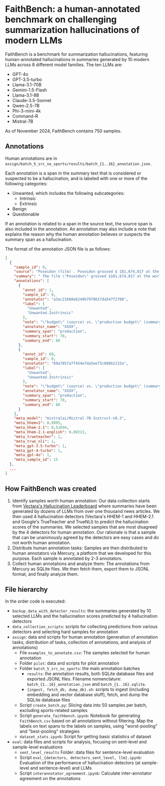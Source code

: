 # FaithBench: a human-annotated benchmark on challenging summarization hallucinations of modern LLMs

FaithBench is a benchmark 
for summarization hallucinations, featuring human-annotated hallucinations in summaries generated 
by 10 modern LLMs across 8 different model families. The ten LLMs are:
* GPT-4o
* GPT-3.5-turbo
* Llama-3.1-70B
* Gemini-1.5-Flash
* Llama-3.1-8B
* Claude-3.5-Sonnet
* Qwen-2.5-7B
* Phi-3-mini-4k
* Command-R
* Mistral-7B

As of November 2024, FaithBench contains 750 samples. 

## Annotations

Human annotations are in `assign/batch_5_src_no_sports/results/batch_{1..16}_annotation.json`. 

Each annotation is a span in the summary text that is considered or suspected to be a hallucination, and is labeled with one or more of the following categories:
* Unwanted, which includes the following subcategories:
  * Intrinsic
  * Extrinsic
* Benign 
* Questionable

If an annotation is related to a span in the source text, the source span is also included in the annotation. An annotation may also include a note that explains the reason why the human annotation believes or suspects the summary span as a hallucination.

The format of the annotation JSON file is as follows:

```json
[
  {
    "sample_id": 0,
    "source": "Poseidon (film) . Poseidon grossed $ 181,674,817 at the worldwide box office on a budget of $ 160 million .",
    "summary": " The film \"Poseidon\" grossed $181,674,817 at the worldwide box office, with a production budget of $160 million.",
    "annotations": [
      {
        "annot_id": 1,
        "sample_id": 0,
        "annotator": "a3ac21668e6249b7978617da547f2708",
        "label": [
          "Unwanted",
          "Unwanted.Instrinsic"
        ],
        "note": "\"budget\" (source) vs. \"production budget\" (summary)\nThe budget for a movie may also include non-production budget such as distribution, advertising. ",
        "annotator_name": "XXXX",
        "summary_span": "production",
        "summary_start": 78,
        "summary_end": 88
      },
      {
        "annot_id": 60,
        "sample_id": 0,
        "annotator": "69a785fa7f454e7da5eef3c608b2133a",
        "label": [
          "Unwanted",
          "Unwanted.Instrinsic"
        ],
        "note": "\"budget\" (source) vs. \"production budget\" (summary) The budget for a movie may also include non-production budget such as distribution, advertising. ",
        "annotator_name": "XXXX",
        "summary_span": "production",
        "summary_start": 78,
        "summary_end": 88
      }
    ],
    "meta_model": "mistralai/Mistral-7B-Instruct-v0.3",
    "meta_hhemv1": 0.9995,
    "meta_hhem-2.1": 0.52694,
    "meta_hhem-2.1-english": 0.98313,
    "meta_trueteacher": 1,
    "meta_true_nli": 1,
    "meta_gpt-3.5-turbo": 1,
    "meta_gpt-4-turbo": 1,
    "meta_gpt-4o": 1,
    "meta_sample_id": 15
  },
  ...
]
```

## How FaithBench was created

1. Identify samples worth human annotation: Our data collection starts from [Vectara's Hallucination Leaderboard](https://github.com/vectara/hallucination-leaderboard) where summaries have been generated by dozens of LLMs from over one thousand news articles. We then used 4 hallucination detectors (Vectara's HHEM-1 and HHEM-2.1 and Google's TrueTeacher and TrueNLI) to predict the hallucination scores of the summaries. We selected samples that are most disagreed by the 4 detectors for human annotation. Our rationale is that a sample that can be unanimously agreed by the detectors are easy cases and do not worth human annotation.
2. Distribute human annotation tasks: Samples are then distributed to human annotators via Mercury, a platform that we developed for this purpose. Each sample is annotated by 2-3 annotators. 
3. Collect human annotations and analyze them: The annotations from Mercury as SQLite files. We then fetch them, export them to JSONL format, and finally analyze them. 


## File hierarchy

In the order code is executed: 

* `backup_data_with_detector_results`: the summaries generated by 10 selected LLMs and the hallucination scores predicted by 4 hallucination detectors
* `data_collection_scripts`: scripts for collecting predictions from various detectors and selecting hard samples for annotation
* `assign`: data and scripts for human annotation (generation of annotation tasks, distribution of tasks, collection of annotations, and analysis of annotations)
  * File `examples_to_annotate.csv`: The samples selected for human annotation
  * Folder `pilot`: data and scripts for pilot annotation
  * Folder `batch_5_src_no_sports`: the main annotation batches
    *  `results`: the annotation results, both SQLite database files and exported JSONL files. Filename nomenclature: `batch_{1..16}_annotation.json` and `batch_{1..16}.sqlite`.
    *  `{ingest, fetch_db, dump_db}.sh`: scripts to ingest (including embedding and vector database stuff), fetch, and dump the SQLite database files
  * Script `create_batch.py`: Slicing data into 50 samples per batch, excluding sports-related samples
  * Script `generate_faithbench.ipynb`: Notebook for generating `FaithBench.csv` based on all annotations without filtering. Map the labels on text spans to the labels on samples, using "worst-pooling" and "best-pooling" strategies
  * `dataset_stats.ipynb`: Script for getting basic statistics of dataset
* `eval`: data files and scripts for analysis, focusing on sent-level and sample-level evaluations
  * `sent_level_results` Folder: data files for sentence-level evaluation
  * Script `eval_{detectors, detectors_sent_level, llm}.ipynb`: Evaluation of the performance of hallucination detectors (at sample-level and sentence-level) and LLMs
  * Script `interannotator_agreement.ipynb`: Calculate inter-annotator agreement on the annotations

```